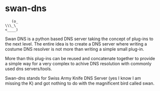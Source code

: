 # swan-dns
 
```
   (o_
\\\_\
<____)    
 ```
Swan DNS is a python based DNS server taking the concept of plug-ins to the next level.
The entire idea is to create a DNS server where writing a costume DNS resolver is not more than writing a simple small plug-in.

More than this plug-ins can be reused and concatenate together to provide a simple way for a very complex to achive DNS resolution
with commonly used dns servers/tools.

Swan-dns stands for Swiss Army Knife DNS Server (yes I know I am missing the K) and got nothing to do with the magnificent bird called swan. 


